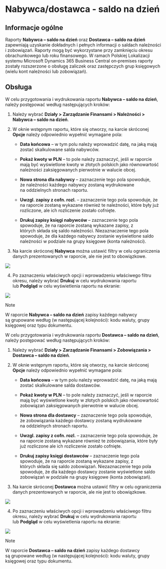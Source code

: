 # Nabywca/dostawca - saldo na dzień

## Informacje ogólne

Raporty **Nabywca – saldo na dzień** oraz **Dostawca – saldo na dzień** zapewniają uzyskanie dokładnych i pełnych informacji o saldach należności i zobowiązań. Raporty mogą być wykorzystane przy zamknięciu okresu obrachunkowego lub roku finansowego. W ramach Polskiej Lokalizacji systemu Microsoft Dynamics 365 Business Central on‑premises raporty zostały rozszerzone o obsługę zaliczek oraz zastępczych grup księgowych (wielu kont należności lub zobowiązań).

## Obsługa

W celu przygotowania i wydrukowania raportu **Nabywca – saldo
na dzień**, należy postępować według następujących kroków:

1.  Należy wybrać **Działy \> Zarządzanie Finansami \> Należności \>
    Nabywca – saldo na dzień**.

2.  W oknie wstępnym raportu, które się otworzy, na karcie skróconej
    **Opcje** należy odpowiednio wypełnić wymagane pola:

    -   **Data końcowa** – w tym polu należy wprowadzić datę, na jaką mają
        zostać skalkulowane salda nabywców.
    
    -   **Pokaż kwoty w PLN** – to pole należy zaznaczyć, jeśli w raporcie
        mają być wyświetlone kwoty w złotych polskich jako równowartość
        należności zaksięgowanych pierwotnie w walucie obcej.
    
    -   **Nowa strona dla nabywcy** – zaznaczenie tego pola spowoduje,
        że należności każdego nabywcy zostaną wydrukowane na oddzielnych
        stronach raportu.
    
    -   **Uwzgl. zapisy z cofn. rozl.** – zaznaczenie tego pola spowoduje,
        że na raporcie zostaną wykazane również te należności, które były
        już rozliczone, ale ich rozliczenie zostało cofnięte.
    
    -   **Drukuj zapisy księgi nabywców** – zaznaczenie tego pola
        spowoduje, że na raporcie zostaną wykazane zapisy, z
        których składa się saldo należności. Niezaznaczenie tego pola
        spowoduje, że dla każdego nabywcy zostanie wyświetlone saldo
        należności w podziale na grupy księgowe (konta należności).

3.  Na karcie skróconej **Nabywca** można ustawić filtry w celu
    ograniczenia danych prezentowanych w raporcie, ale nie jest
    to obowiązkowe.

  ![](media/image482.png)

4.  Po zaznaczeniu właściwych opcji i wprowadzeniu właściwego filtru
    okresu, należy wybrać **Drukuj** w celu wydrukowania raportu
    lub **Podgląd** w celu wyświetlenia raportu na ekranie:

  ![](media/image483.png)

>[!NOTE]
>W raporcie **Nabywca – saldo na dzień** zapisy każdego
 nabywcy są grupowane według (w następującej kolejności): kodu waluty,
 grupy księgowej oraz typu dokumentu.

W celu przygotowania i wydrukowania raportu **Dostawca – saldo
na dzień**, należy postępować według następujących kroków:

1.  Należy wybrać **Działy \> Zarządzanie Finansami \> Zobowiązania \>
    Dostawca – saldo na dzień**.

2.  W oknie wstępnym raportu, które się otworzy, na karcie skróconej
    **Opcje** należy odpowiednio wypełnić wymagane pola:

    -   **Data końcowa** – w tym polu należy wprowadzić datę, na jaką mają
        zostać skalkulowane salda dostawców.
    
    -   **Pokaż kwoty w PLN** – to pole należy zaznaczyć, jeśli w raporcie
        mają być wyświetlone kwoty w złotych polskich jako równowartość
        zobowiązań zaksięgowanych pierwotnie w walucie obcej.
    
    -   **Nowa strona dla dostawcy** – zaznaczenie tego pola spowoduje,
        że zobowiązania każdego dostawcy zostaną wydrukowane
        na oddzielnych stronach raportu.
    
    -   **Uwzgl. zapisy z cofn. rozl.** – zaznaczenie tego pola spowoduje,
        że na raporcie zostaną wykazane również te zobowiązania,
        które były już rozliczone ale ich rozliczenie zostało cofnięte.
    
    -   **Drukuj zapisy księgi dostawców** – zaznaczenie tego pola
        spowoduje, że na raporcie zostaną wykazane zapisy, z
        których składa się saldo zobowiązań. Niezaznaczenie tego pola
        spowoduje, że dla każdego dostawcy zostanie wyświetlone saldo
        zobowiązań w podziale na grupy księgowe (konta zobowiązań).

3.  Na karcie skróconej **Dostawca** można ustawić filtry w celu
     ograniczenia danych prezentowanych w raporcie, ale nie jest
     to obowiązkowe.

  ![](media/image484.png)

4.  Po zaznaczeniu właściwych opcji i wprowadzeniu właściwego filtru
    okresu, należy wybrać **Drukuj** w celu wydrukowania raportu
    lub **Podgląd** w celu wyświetlenia raportu na ekranie:

  ![](media/image485.png)

>[!NOTE]
>W raporcie **Dostawca – saldo na dzień** zapisy każdego
dostawcy są grupowane według (w następującej kolejności): kodu waluty,
grupy księgowej oraz typu dokumentu.